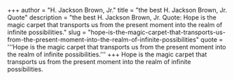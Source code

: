+++
author = "H. Jackson Brown, Jr."
title = "the best H. Jackson Brown, Jr. Quote"
description = "the best H. Jackson Brown, Jr. Quote: Hope is the magic carpet that transports us from the present moment into the realm of infinite possibilities."
slug = "hope-is-the-magic-carpet-that-transports-us-from-the-present-moment-into-the-realm-of-infinite-possibilities"
quote = '''Hope is the magic carpet that transports us from the present moment into the realm of infinite possibilities.'''
+++
Hope is the magic carpet that transports us from the present moment into the realm of infinite possibilities.

